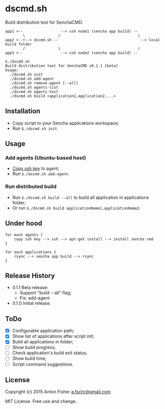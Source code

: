 # dscmd.sh

Build distribution tool for SenchaCMD.

```
app1 >--                 --> ssh node1 (sencha app build) --
        \               /                                   \
app2 >--+--> dscmd.sh --                                     --> local build folder
        /               \                                   /
app3 >--                 --> ssh node2 (sencha app build) --
```

```
$./dscmd.sh 
Build distribution tool for SenchaCMD v0.1.1 [beta]
Usage:
  ./dscmd.sh init
  ./dscmd.sh add-agent
  ./dscmd.sh remove-agent [--all]
  ./dscmd.sh agents-list
  ./dscmd.sh agents-test
  ./dscmd.sh build <application1,application2,...>
```

## Installation

* Copy script to your Sencha applications workspace;
* Run `$./dscmd.sh init`.

## Usage

### Add agents (Ubuntu-based host)
* [Copy ssh key](https://www.digitalocean.com/community/tutorials/how-to-set-up-ssh-keys--2) to agent;
* Run `$./dscmd.sh add-agent`.

### Run distributed build
* Run `$./dscmd.sh build --all` to build all application in applications folder;
* Or run `$./dscmd.sh build applicationName1,applicationName2`.

## Under hood
```
for each agents {
    copy ssh key --> ssh --> apt-get install --> install sencha cmd
}

for each applications {
    rsync --> sencha app build --> rsync
}
```

## Release History
* 0.1.1 Beta release:
    * Support "build --all" flag;
    * Fix: add-agent
* 0.1.0 Initial release.

## ToDo
- [x] Configurable application path;
- [x] Show list of applications after script init;
- [x] Build all applicaitons in folder;
- [ ] Show build progress;
- [ ] Check application's build exit status;
- [ ] Show build time;
- [ ] Script command suggestions.

## License
Copyright (c) 2015 Anton Fisher <a.fschr@gmail.com>

MIT License. Free use and change.
